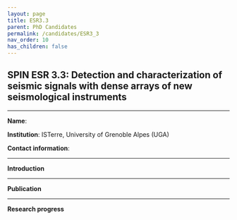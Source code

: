 ```yaml
---
layout: page
title: ESR3.3
parent: PhD Candidates
permalink: /candidates/ESR3_3
nav_order: 10
has_children: false
---
```


## SPIN ESR 3.3: Detection and characterization of seismic signals with dense arrays of new seismological instruments

---
__Name__:          

__Institution__: ISTerre, University of Grenoble Alpes (UGA)

__Contact information__: 

---
__Introduction__


---
__Publication__


---
__Research progress__









